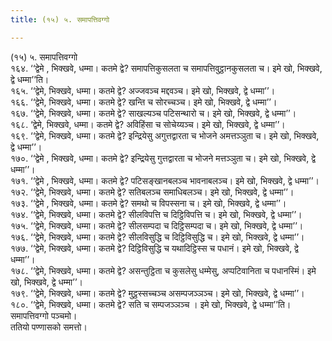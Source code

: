 ```yaml
---
title: (१५) ५. समापत्तिवग्गो

---
```

(१५) ५. समापत्तिवग्गो  
१६४. ‘‘द्वेमे , भिक्खवे, धम्मा। कतमे द्वे? समापत्तिकुसलता च समापत्तिवुट्ठानकुसलता च। इमे खो, भिक्खवे, द्वे धम्मा’’ति।  
१६५. ‘‘द्वेमे, भिक्खवे, धम्मा। कतमे द्वे? अज्जवञ्च मद्दवञ्च। इमे खो, भिक्खवे, द्वे धम्मा’’।  
१६६. ‘‘द्वेमे, भिक्खवे, धम्मा। कतमे द्वे? खन्ति च सोरच्चञ्च। इमे खो, भिक्खवे, द्वे धम्मा’’।  
१६७. ‘‘द्वेमे, भिक्खवे, धम्मा। कतमे द्वे? साखल्यञ्च पटिसन्थारो च। इमे खो, भिक्खवे, द्वे धम्मा’’।  
१६८. ‘द्वेमे, भिक्खवे, धम्मा। कतमे द्वे? अविहिंसा च सोचेय्यञ्च। इमे खो, भिक्खवे, द्वे धम्मा’’।  
१६९. ‘‘द्वेमे, भिक्खवे, धम्मा। कतमे द्वे? इन्द्रियेसु अगुत्तद्वारता च भोजने अमत्तञ्ञुता च। इमे खो, भिक्खवे, द्वे धम्मा’’।  
१७०. ‘‘द्वेमे , भिक्खवे, धम्मा। कतमे द्वे? इन्द्रियेसु गुत्तद्वारता च भोजने मत्तञ्ञुता च। इमे खो, भिक्खवे, द्वे धम्मा’’।  
१७१. ‘‘द्वेमे , भिक्खवे, धम्मा। कतमे द्वे? पटिसङ्खानबलञ्च भावनाबलञ्च। इमे खो, भिक्खवे, द्वे धम्मा’’।  
१७२. ‘‘द्वेमे, भिक्खवे, धम्मा। कतमे द्वे? सतिबलञ्च समाधिबलञ्च। इमे खो, भिक्खवे, द्वे धम्मा’’।  
१७३. ‘‘द्वेमे , भिक्खवे, धम्मा। कतमे द्वे? समथो च विपस्सना च। इमे खो, भिक्खवे, द्वे धम्मा’’।  
१७४. ‘‘द्वेमे, भिक्खवे, धम्मा। कतमे द्वे? सीलविपत्ति च दिट्ठिविपत्ति च। इमे खो, भिक्खवे, द्वे धम्मा’’।  
१७५. ‘‘द्वेमे, भिक्खवे, धम्मा। कतमे द्वे? सीलसम्पदा च दिट्ठिसम्पदा च। इमे खो, भिक्खवे, द्वे धम्मा’’।  
१७६. ‘‘द्वेमे, भिक्खवे, धम्मा। कतमे द्वे? सीलविसुद्धि च दिट्ठिविसुद्धि च। इमे खो, भिक्खवे, द्वे धम्मा’’।  
१७७. ‘‘द्वेमे, भिक्खवे, धम्मा। कतमे द्वे? दिट्ठिविसुद्धि च यथादिट्ठिस्स च पधानं। इमे खो, भिक्खवे, द्वे धम्मा’’।  
१७८. ‘‘द्वेमे, भिक्खवे, धम्मा। कतमे द्वे? असन्तुट्ठिता च कुसलेसु धम्मेसु, अप्पटिवानिता च पधानस्मिं। इमे खो, भिक्खवे, द्वे धम्मा’’।  
१७९. ‘‘द्वेमे, भिक्खवे, धम्मा। कतमे द्वे? मुट्ठस्सच्चञ्च असम्पजञ्ञञ्च। इमे खो, भिक्खवे, द्वे धम्मा’’।  
१८०. ‘‘द्वेमे, भिक्खवे, धम्मा। कतमे द्वे? सति च सम्पजञ्ञञ्च । इमे खो, भिक्खवे, द्वे धम्मा’’ति।  
समापत्तिवग्गो पञ्चमो।  
ततियो पण्णासको समत्तो।  